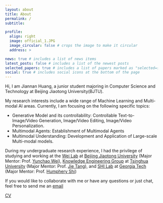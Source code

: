 ```yaml
---
layout: about
title: About
permalink: /
subtitle:

profile:
  align: right
  image: official_1.JPG
  image_circular: false # crops the image to make it circular
  address: >

news: true # includes a list of news items
latest_posts: false # includes a list of the newest posts
selected_papers: true # includes a list of papers marked as "selected={true}"
social: true # includes social icons at the bottom of the page
---
```


Hi, I am Jiannan Huang, a junior student majoring in Computer Science and Technology at Beijing Jiaotong University(BJTU).

My research interests include a wide range of Machine Learning and Multi-modal AI areas. Currently, I am focusing on the following specific topics:

- Generative Model and its controllability: Controllable Text-to-Image/Video Generation, Image/Video Editing, Image/Video Personalization.
- Multimodal Agents: Establishment of Multimodal Agents
- Multimodal Understanding: Development and Application of Large-scale Multi-modal models.

During my undergraduate research experience, I had the privilege of studying and working at the [Wei Lab](https://weiyc.github.io) at [Beijing Jiaotong University](https://www.bjtu.edu.cn) (Major Mentor: Prof. [Yunchao Wei](https://weiyc.github.io)), [Knowledge Engineering Group](http://keg.cs.tsinghua.edu.cn) at [Tsinghua University](http://tsinghua.edu.cn) (Major Mentor: Prof. [Jie Tang](http://keg.cs.tsinghua.edu.cn/jietang/)), and [SHI Lab](https://www.shi-labs.com/) at [Georgia Tech](https://ic.gatech.edu/) (Major Mentor: Prof. [Humphery Shi](https://www.humphreyshi.com/))

If you would like to collaborate with me or have any questions or just chat, feel free to send me an [email](mailto:jiannan2003@gmail.com)

<!-- <font color="#dd0000">
  <i>
    Currently, I'm looking for a Ph.D student position! Feel free to send me an
    <a href="mailto:jiannan2003@gmail.com">email</a> if you are interested.
  </i>
</font> -->

[CV](https://drive.google.com/file/d/1acdtXJEjeHUA_t2fSEJbF0JUaoIoHnG2/view?usp=sharing)
